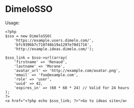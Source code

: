 # DimeloSSO

Usage:

    <?php
    $sso = new DimeloSSO(
        'https://example.users.dimelo.com/',
        'bfc9396b7c710746b19a1297e70d1716',
        'http://example.ideas.dimelo.com/');

    $sso_link = $sso->url(array(
        'firstname' => 'Renaud',
        'lastname' => 'Morane',
        'avatar_url' => 'http://example.com/avatar.png',
        'email' => 'foo@example.com',
        'role' => 'user',
        'uuid' => 42,
        'expires_in' => (60 * 60 * 24) // Valid for 24 hours
    );
    ?>
    <a href="<?php echo $sso_link; ?>">Go to ideas site</a>

